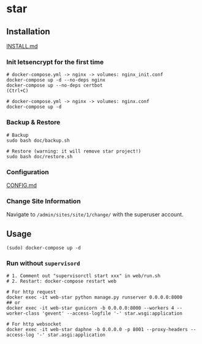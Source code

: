 # star

## Installation
[INSTALL.md](/doc/INSTALL.md)

### Init letsencrypt for the first time
```
# docker-compose.yml -> nginx -> volumes: nginx_init.conf
docker-compose up -d --no-deps nginx
docker-compose up --no-deps certbot
(Ctrl+C)

# docker-compose.yml -> nginx -> volumes: nginx.conf
docker-compose up -d
```

### Backup & Restore
```
# Backup
sudo bash doc/backup.sh

# Restore (warning: it will remove star project!)
sudo bash doc/restore.sh
```

### Configuration
[CONFIG.md](/doc/CONFIG.md)

### Change Site Information
Navigate to `/admin/sites/site/1/change/` with the superuser account.

## Usage
`(sudo) docker-compose up -d`

### Run without `supervisord`
```
# 1. Comment out "supervisorctl start xxx" in web/run.sh
# 2. Restart: docker-compose restart web

# For http request
docker exec -it web-star python manage.py runserver 0.0.0.0:8000
## or
docker exec -it web-star gunicorn -b 0.0.0.0:8000 --workers 4 --worker-class 'gevent' --access-logfile '-' star.wsgi:application

# For http websocket
docker exec -it web-star daphne -b 0.0.0.0 -p 8001 --proxy-headers --access-log '-' star.asgi:application
```